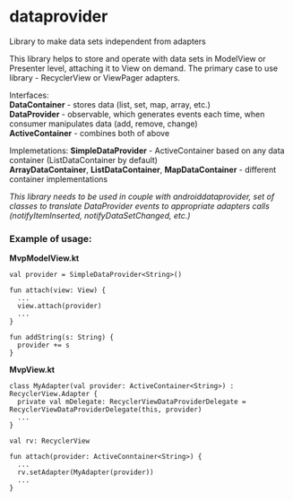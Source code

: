 # dataprovider
Library to make data sets independent from adapters

This library helps to store and operate with data sets in ModelView or Presenter level, attaching it to View on demand.
The primary case to use library - RecyclerView or ViewPager adapters.

Interfaces:  
**DataContainer** - stores data (list, set, map, array, etc.)  
**DataProvider** - observable, which generates events each time, when consumer manipulates data (add, remove, change)  
**ActiveContainer** - combines both of above

Implemetations:
**SimpleDataProvider** - ActiveContainer based on any data container (ListDataContainer by default)  
**ArrayDataContainer**, **ListDataContainer**, **MapDataContainer** - different container implementations

*This library needs to be used in couple with androiddataprovider, set of classes to translate DataProvider events to appropriate adapters calls (notifyItemInserted, notifyDataSetChanged, etc.)*

### Example of usage:
**MvpModelView.kt**

```
val provider = SimpleDataProvider<String>()

fun attach(view: View) {
  ...
  view.attach(provider)
  ...
}

fun addString(s: String) {
  provider += s
}
```
**MvpView.kt**

```
class MyAdapter(val provider: ActiveContainer<String>) : RecyclerView.Adapter { 
  private val mDelegate: RecyclerViewDataProviderDelegate = RecyclerViewDataProviderDelegate(this, provider)
  ...
}

val rv: RecyclerView

fun attach(provider: ActiveConntainer<String>) {
  ...
  rv.setAdapter(MyAdapter(provider))
  ...
}
```
